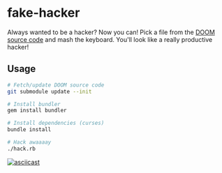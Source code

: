 # fake-hacker

Always wanted to be a hacker? Now you can! Pick a file from the [DOOM source
code](https://github.com/id-Software/DOOM) and mash the keyboard. You'll look
like a really productive hacker!

## Usage

```sh
# Fetch/update DOOM source code
git submodule update --init

# Install bundler
gem install bundler

# Install dependencies (curses)
bundle install

# Hack awaaaay
./hack.rb
```

[![asciicast](https://asciinema.org/a/gehj1ZTPS22HDsFlIIqeJwX4V.svg)](https://asciinema.org/a/gehj1ZTPS22HDsFlIIqeJwX4V)
